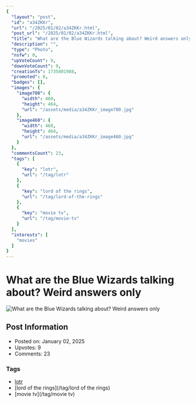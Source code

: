 ```yaml
---
{
  "layout": "post",
  "id": "a34ZKKr",
  "url": "/2025/01/02/a34ZKKr.html",
  "post_url": "/2025/01/02/a34ZKKr.html",
  "title": "What are the Blue Wizards talking about? Weird answers only",
  "description": "",
  "type": "Photo",
  "nsfw": 0,
  "upVoteCount": 9,
  "downVoteCount": 9,
  "creationTs": 1735801988,
  "promoted": 0,
  "badges": [],
  "images": {
    "image700": {
      "width": 460,
      "height": 464,
      "url": "/assets/media/a34ZKKr_image700.jpg"
    },
    "image460": {
      "width": 460,
      "height": 464,
      "url": "/assets/media/a34ZKKr_image460.jpg"
    }
  },
  "commentsCount": 23,
  "tags": [
    {
      "key": "lotr",
      "url": "/tag/lotr"
    },
    {
      "key": "lord of the rings",
      "url": "/tag/lord-of-the-rings"
    },
    {
      "key": "movie tv",
      "url": "/tag/movie-tv"
    }
  ],
  "interests": [
    "movies"
  ]
}
---
```


# What are the Blue Wizards talking about? Weird answers only

![What are the Blue Wizards talking about? Weird answers only](/assets/media/a34ZKKr_image700.jpg)

## Post Information

- Posted on: January 02, 2025
- Upvotes: 9
- Comments: 23

### Tags

- [lotr](/tag/lotr)
- [lord of the rings](/tag/lord of the rings)
- [movie tv](/tag/movie tv)

